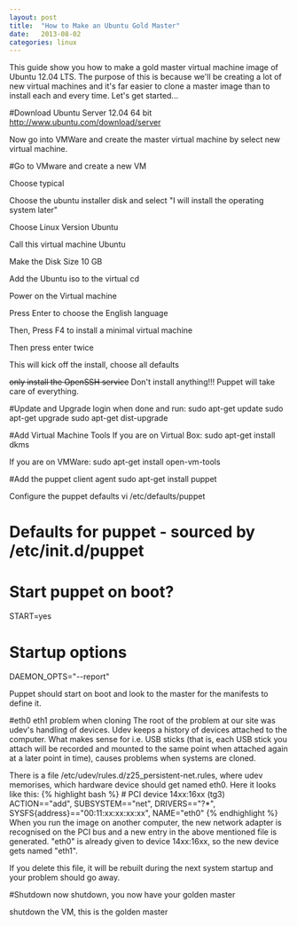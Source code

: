 ```yaml
---
layout: post
title:  "How to Make an Ubuntu Gold Master"
date:   2013-08-02
categories: linux
---
```

This guide show you how to make a gold master virtual machine image of Ubuntu 12.04 LTS.  The purpose of this is because we'll be creating a lot of new virtual machines and it's far easier to clone a master image than to install each and every time.  Let's get started...
<!-- more -->
#Download Ubuntu Server 12.04 64 bit
http://www.ubuntu.com/download/server

Now go into VMWare and create the master virtual machine by select new virtual machine.

#Go to VMware and create a new VM

Choose typical

Choose the ubuntu installer disk and select "I will install the operating system later"

Choose Linux Version Ubuntu

Call this virtual machine Ubuntu

Make the Disk Size 10 GB

Add the Ubuntu iso to the virtual cd

Power on the Virtual machine


Press Enter to choose the English language

Then, Press F4 to install a minimal virtual machine

Then press enter twice

This will kick off the install, choose all defaults

<del>only install the OpenSSH service</del>
Don't install anything!!! Puppet will take care of everything.

#Update and Upgrade
login when done and run:
  sudo apt-get update
  sudo apt-get upgrade
  sudo apt-get dist-upgrade

#Add Virtual Machine Tools
If you are on Virtual Box:
  sudo apt-get install dkms

If you are on VMWare:
  sudo apt-get install open-vm-tools

#Add the puppet client agent
  sudo apt-get install puppet
  
Configure the puppet defaults
  vi /etc/defaults/puppet
  
# Defaults for puppet - sourced by /etc/init.d/puppet

# Start puppet on boot?
START=yes

# Startup options
DAEMON_OPTS="--report"


Puppet should start on boot and look to the master for the manifests to define it.

#eth0 eth1 problem when cloning
The root of the problem at our site was udev's handling of devices. Udev keeps a history of devices attached to the computer. What makes sense for i.e. USB sticks (that is, each USB stick you attach will be recorded and mounted to the same point when attached again at a later point in time), causes problems when systems are cloned.
 
There is a file /etc/udev/rules.d/z25_persistent-net.rules, where udev memorises, which hardware device should get named eth0. Here it looks like this:
{% highlight bash %}
  \# PCI device 14xx:16xx (tg3)
  ACTION=="add", SUBSYSTEM=="net", DRIVERS=="?*", SYSFS\{address}=="00:11:xx:xx:xx:xx", NAME="eth0"
{% endhighlight %}
When you run the image on another computer, the new network adapter is recognised on the PCI bus and a new entry in the above mentioned file is generated. "eth0" is already given to device 14xx:16xx, so the new device gets named "eth1".
 
If you delete this file, it will be rebuilt during the next system startup and your problem should go away.
  
#Shutdown
now shutdown, you now have your golden master


shutdown the VM, this is the golden master